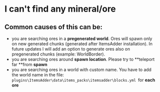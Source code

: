 # I can't find any mineral/ore

## Common causes of this can be:

* you are searching ores in a **pregenerated world**. Ores will spawn only on new generated chunks (generated after ItemsAdder installation). In future updates I will add an option to generate ores also on pregenerated chunks (example: WorldBorder).
* you are searching ores around **spawn location**. Please try to **teleport far **from **spawn**
* you are searching ores in a world with custom name. You have to add the world name in the file: `plugins\ItemsAdder\data\items_packs\itemsadder\blocks.yml `for **each ore**
